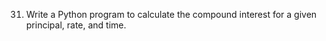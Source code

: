 31. Write a Python program to calculate the compound interest for a given principal, rate, and time.

